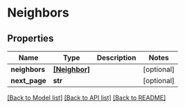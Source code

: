 # Neighbors


## Properties
Name | Type | Description | Notes
------------ | ------------- | ------------- | -------------
**neighbors** | [**[Neighbor]**](Neighbor.md) |  | [optional] 
**next_page** | **str** |  | [optional] 

[[Back to Model list]](../README.md#documentation-for-models) [[Back to API list]](../README.md#documentation-for-api-endpoints) [[Back to README]](../README.md)


